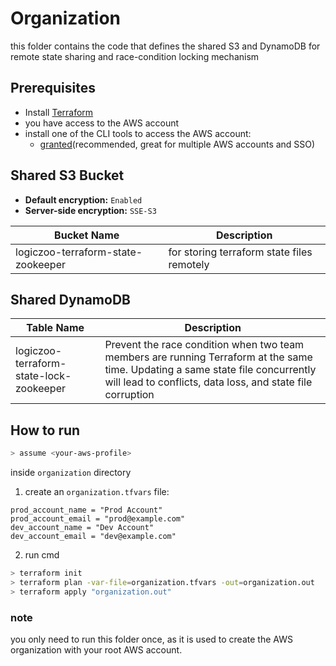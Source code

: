 # Organization

this folder contains the code that defines the shared S3 and DynamoDB for remote state sharing and race-condition locking mechanism

## Prerequisites

* Install [Terraform](https://developer.hashicorp.com/terraform/install)
* you have access to the AWS account
* install one of the CLI tools to access the AWS account:
  * [granted](https://docs.commonfate.io/granted/getting-started)(recommended, great for multiple AWS accounts and SSO)
  
## Shared S3 Bucket

* **Default encryption:** `Enabled`
* **Server-side encryption:** `SSE-S3`

|Bucket Name | Description |
|--|--|
|logiczoo-terraform-state-zookeeper | for storing terraform state files remotely|

## Shared DynamoDB

|Table Name | Description |
|--|--|
|logiczoo-terraform-state-lock-zookeeper|Prevent the race condition when two team members are running Terraform at the same time. Updating a same state file concurrently will lead to conflicts, data loss, and state file corruption|

## How to run

```bash
> assume <your-aws-profile>
```

inside `organization` directory

1. create an `organization.tfvars` file:

```
prod_account_name = "Prod Account"
prod_account_email = "prod@example.com" 
dev_account_name = "Dev Account"
dev_account_email = "dev@example.com"
```

2. run cmd
```bash
> terraform init
> terraform plan -var-file=organization.tfvars -out=organization.out
> terraform apply "organization.out"
```

### note

you only need to run this folder once, as it is used to create the AWS organization with your root AWS account.
